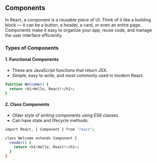 ## Components

In React, a component is a reusable piece of UI. Think of it like a building block — it can be a button, a header, a card, or even an entire page. Components make it easy to organize your app, reuse code, and manage the user interface efficiently.

### Types of Components

#### 1. Functional Components

- These are JavaScript functions that return JSX.
- Simple, easy to write, and most commonly used in modern React.

```bash
function Welcome() {
  return <h1>Hello, React!</h1>;
}
```

#### 2. Class Components

- Older style of writing components using ES6 classes.
- Can have state and lifecycle methods.

```bash
import React, { Component } from "react";

class Welcome extends Component {
  render() {
    return <h1>Hello, React!</h1>;
  }
}
```
